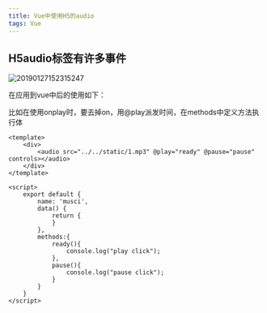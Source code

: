 ```yaml
---
title: Vue中使用H5的audio
tags: Vue
---
```


## H5audio标签有许多事件

![20190127152315247](https://cdn.jsdelivr.net/gh/markruan/cloudimg@master/img/20190127152315247.png)

在应用到vue中后的使用如下：

比如在使用onplay时，要去掉on，用@play派发时间，在methods中定义方法执行体

```vue
<template>
    <div>
        <audio src="../../static/1.mp3" @play="ready" @pause="pause" controls></audio>
    </div>
</template>
 
<script>
    export default {
        name: 'musci',
        data() {
            return {
            }
        },
        methods:{
            ready(){
                console.log("play click");
            },
            pause(){
                console.log("pause click");
            }
        }
    }
</script>
```
